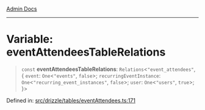 [Admin Docs](/)

***

# Variable: eventAttendeesTableRelations

> `const` **eventAttendeesTableRelations**: `Relations`\<`"event_attendees"`, \{ `event`: `One`\<`"events"`, `false`\>; `recurringEventInstance`: `One`\<`"recurring_event_instances"`, `false`\>; `user`: `One`\<`"users"`, `true`\>; \}\>

Defined in: [src/drizzle/tables/eventAttendees.ts:171](https://github.com/Sourya07/talawa-api/blob/4e4298c85a0d2c28affa824f2aab7ec32b5f3ac5/src/drizzle/tables/eventAttendees.ts#L171)
